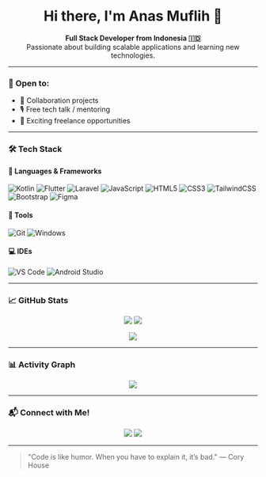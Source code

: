 <h1 align="center">Hi there, I'm Anas Muflih 👋</h1>

<p align="center">
  <b>Full Stack Developer from Indonesia 🇮🇩</b><br>
  Passionate about building scalable applications and learning new technologies.
</p>

---

### 💼 Open to:
- 🤝 Collaboration projects
- 🎙 Free tech talk / mentoring
- 🚀 Exciting freelance opportunities

---

### 🛠️ Tech Stack

#### 🚀 Languages & Frameworks
![Kotlin](https://img.shields.io/badge/Kotlin-7F52FF?style=for-the-badge&logo=kotlin&logoColor=white)
![Flutter](https://img.shields.io/badge/Flutter-02569B?style=for-the-badge&logo=flutter&logoColor=white)
![Laravel](https://img.shields.io/badge/Laravel-F9322C?style=for-the-badge&logo=laravel&logoColor=white)
![JavaScript](https://img.shields.io/badge/JavaScript-F7DF1E?style=for-the-badge&logo=javascript&logoColor=black)
![HTML5](https://img.shields.io/badge/HTML5-E34F26?style=for-the-badge&logo=html5&logoColor=white)
![CSS3](https://img.shields.io/badge/CSS3-264de4?style=for-the-badge&logo=css3&logoColor=white)
![TailwindCSS](https://img.shields.io/badge/TailwindCSS-0EA5E9?style=for-the-badge&logo=tailwindcss&logoColor=white)
![Bootstrap](https://img.shields.io/badge/Bootstrap-7952B3?style=for-the-badge&logo=bootstrap&logoColor=white)
![Figma](https://img.shields.io/badge/Figma-black?style=for-the-badge&logo=figma&logoColor=white)

#### 🧰 Tools
![Git](https://img.shields.io/badge/Git-F05032?style=for-the-badge&logo=git&logoColor=white)
![Windows](https://img.shields.io/badge/Windows-0078D6?style=for-the-badge&logo=windows&logoColor=white)

#### 💻 IDEs
![VS Code](https://img.shields.io/badge/VS%20Code-007ACC?style=for-the-badge&logo=visual-studio-code&logoColor=white)
![Android Studio](https://img.shields.io/badge/Android%20Studio-3DDC84?style=for-the-badge&logo=android-studio&logoColor=white)

---

### 📈 GitHub Stats

<p align="center">
  <img src="https://github-readme-stats.vercel.app/api?username=annmuflih&show_icons=true&theme=tokyonight&hide_border=true&hide=stars"/>
  <img src="https://github-readme-streak-stats.herokuapp.com?user=annmuflih&theme=tokyonight&hide_border=true"/>
</p>

<p align="center">
  <img src="https://github-readme-stats.vercel.app/api/top-langs/?username=annmuflih&layout=compact&theme=tokyonight&hide_border=true"/>
</p>

---

### 📊 Activity Graph
<p align="center">
  <img src="https://github-readme-activity-graph.vercel.app/graph?username=annmuflih&theme=tokyonight&bg_color=1A1B27&color=ffffff&line=4E9F3D&point=F9F9F9&hide_border=true" />
</p>

---

### 📬 Connect with Me!

<p align="center">
  <a href="https://www.linkedin.com/in/anas-muflih-003275236/"><img src="https://img.shields.io/badge/LinkedIn-%230077B5.svg?style=for-the-badge&logo=linkedin&logoColor=white"/></a>
  <a href="https://github.com/annmuflih"><img src="https://img.shields.io/badge/GitHub-%2312100E.svg?style=for-the-badge&logo=github&logoColor=white"/></a>
</p>

---

> "Code is like humor. When you have to explain it, it’s bad." — Cory House

